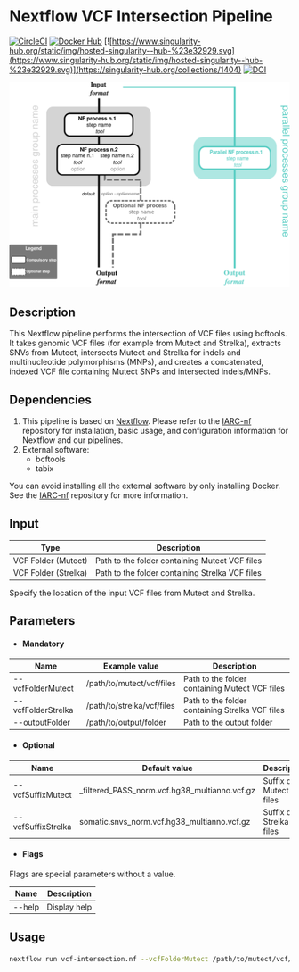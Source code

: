# Nextflow VCF Intersection Pipeline

[![CircleCI](https://circleci.com/gh/IARCbioinfo/template-nf.svg?style=svg)](https://circleci.com/gh/IARCbioinfo/template-nf)
[![Docker Hub](https://img.shields.io/badge/docker-ready-blue.svg)](https://hub.docker.com/r/iarcbioinfo/template-nf/)
[![https://www.singularity-hub.org/static/img/hosted-singularity--hub-%23e32929.svg](https://www.singularity-hub.org/static/img/hosted-singularity--hub-%23e32929.svg)](https://singularity-hub.org/collections/1404)
[![DOI](https://zenodo.org/badge/94193130.svg)](https://zenodo.org/badge/latestdoi/94193130)

![Workflow representation](template-nf.png)

## Description
This Nextflow pipeline performs the intersection of VCF files using bcftools. It takes genomic VCF files (for example from Mutect and Strelka), extracts SNVs from Mutect, intersects Mutect and Strelka for indels and multinucleotide polymorphisms (MNPs), and creates a concatenated, indexed VCF file containing Mutect SNPs and intersected indels/MNPs.

## Dependencies

1. This pipeline is based on [Nextflow](https://www.nextflow.io). Please refer to the [IARC-nf](https://github.com/IARCbioinfo/IARC-nf) repository for installation, basic usage, and configuration information for Nextflow and our pipelines.
2. External software:
   - bcftools
   - tabix

You can avoid installing all the external software by only installing Docker. See the [IARC-nf](https://github.com/IARCbioinfo/IARC-nf) repository for more information.

## Input
| Type      | Description     |
|-----------|-----------------|
| VCF Folder (Mutect)    | Path to the folder containing Mutect VCF files |
| VCF Folder (Strelka)    | Path to the folder containing Strelka VCF files |

Specify the location of the input VCF files from Mutect and Strelka.

## Parameters

* #### Mandatory
| Name      | Example value | Description     |
|-----------|---------------|-----------------|
| --vcfFolderMutect    |     /path/to/mutect/vcf/files        | Path to the folder containing Mutect VCF files |
| --vcfFolderStrelka    |     /path/to/strelka/vcf/files        | Path to the folder containing Strelka VCF files |
| --outputFolder    |     /path/to/output/folder        | Path to the output folder |

* #### Optional
| Name      | Default value | Description     |
|-----------|---------------|-----------------|
| --vcfSuffixMutect   | _filtered_PASS_norm.vcf.hg38_multianno.vcf.gz | Suffix of Mutect VCF files |
| --vcfSuffixStrelka    | somatic.snvs_norm.vcf.hg38_multianno.vcf.gz | Suffix of Strelka VCF files |

* #### Flags

Flags are special parameters without a value.

| Name      | Description     |
|-----------|-----------------|
| --help    | Display help |

## Usage
```bash
nextflow run vcf-intersection.nf --vcfFolderMutect /path/to/mutect/vcf/files --vcfFolderStrelka /path/to/strelka/vcf/files --outputFolder /path/to/output/folder
```

##

